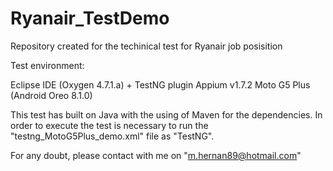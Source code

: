 # Ryanair_TestDemo
Repository created for the techinical test for Ryanair job posisition

Test environment: 

Eclipse IDE (Oxygen 4.7.1.a) + TestNG plugin
Appium v1.7.2
Moto G5 Plus (Android Oreo 8.1.0)

This test has built on Java with the using of Maven for the dependencies. In order to execute the test is necessary to run the "testng_MotoG5Plus_demo.xml" file as "TestNG". 

For any doubt, please contact with me on "m.hernan89@hotmail.com" 
